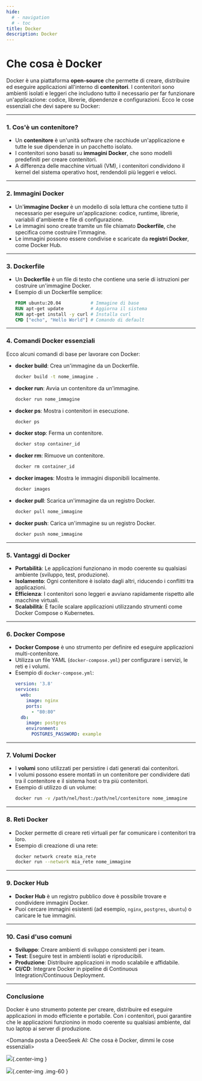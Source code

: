 ```yaml
---
hide:
  # - navigation
  # - toc
title: Docker
description: Docker
---
```


# Che cosa è Docker

Docker è una piattaforma **open-source** che permette di creare, distribuire ed eseguire applicazioni all'interno di **contenitori**. I contenitori sono ambienti isolati e leggeri che includono tutto il necessario per far funzionare un'applicazione: codice, librerie, dipendenze e configurazioni. Ecco le cose essenziali che devi sapere su Docker:

---

### **1. Cos'è un contenitore?**
- Un **contenitore** è un'unità software che racchiude un'applicazione e tutte le sue dipendenze in un pacchetto isolato.
- I contenitori sono basati su **immagini Docker**, che sono modelli predefiniti per creare contenitori.
- A differenza delle macchine virtuali (VM), i contenitori condividono il kernel del sistema operativo host, rendendoli più leggeri e veloci.

---

### **2. Immagini Docker**
- Un'**immagine Docker** è un modello di sola lettura che contiene tutto il necessario per eseguire un'applicazione: codice, runtime, librerie, variabili d'ambiente e file di configurazione.
- Le immagini sono create tramite un file chiamato **Dockerfile**, che specifica come costruire l'immagine.
- Le immagini possono essere condivise e scaricate da **registri Docker**, come Docker Hub.

---

### **3. Dockerfile**
- Un **Dockerfile** è un file di testo che contiene una serie di istruzioni per costruire un'immagine Docker.
- Esempio di un Dockerfile semplice:
  ```Dockerfile
  FROM ubuntu:20.04           # Immagine di base
  RUN apt-get update          # Aggiorna il sistema
  RUN apt-get install -y curl # Installa curl
  CMD ["echo", "Hello World"] # Comando di default
  ```

---

### **4. Comandi Docker essenziali**
Ecco alcuni comandi di base per lavorare con Docker:

- **docker build**: Crea un'immagine da un Dockerfile.
  ```bash
  docker build -t nome_immagine .
  ```

- **docker run**: Avvia un contenitore da un'immagine.
  ```bash
  docker run nome_immagine
  ```

- **docker ps**: Mostra i contenitori in esecuzione.
  ```bash
  docker ps
  ```

- **docker stop**: Ferma un contenitore.
  ```bash
  docker stop container_id
  ```

- **docker rm**: Rimuove un contenitore.
  ```bash
  docker rm container_id
  ```

- **docker images**: Mostra le immagini disponibili localmente.
  ```bash
  docker images
  ```

- **docker pull**: Scarica un'immagine da un registro Docker.
  ```bash
  docker pull nome_immagine
  ```

- **docker push**: Carica un'immagine su un registro Docker.
  ```bash
  docker push nome_immagine
  ```

---

### **5. Vantaggi di Docker**
- **Portabilità**: Le applicazioni funzionano in modo coerente su qualsiasi ambiente (sviluppo, test, produzione).
- **Isolamento**: Ogni contenitore è isolato dagli altri, riducendo i conflitti tra applicazioni.
- **Efficienza**: I contenitori sono leggeri e avviano rapidamente rispetto alle macchine virtuali.
- **Scalabilità**: È facile scalare applicazioni utilizzando strumenti come Docker Compose o Kubernetes.

---

### **6. Docker Compose**
- **Docker Compose** è uno strumento per definire ed eseguire applicazioni multi-contenitore.
- Utilizza un file YAML (`docker-compose.yml`) per configurare i servizi, le reti e i volumi.
- Esempio di `docker-compose.yml`:
  ```yaml
  version: '3.8'
  services:
    web:
      image: nginx
      ports:
        - "80:80"
    db:
      image: postgres
      environment:
        POSTGRES_PASSWORD: example
  ```

---

### **7. Volumi Docker**
- I **volumi** sono utilizzati per persistire i dati generati dai contenitori.
- I volumi possono essere montati in un contenitore per condividere dati tra il contenitore e il sistema host o tra più contenitori.
- Esempio di utilizzo di un volume:
  ```bash
  docker run -v /path/nel/host:/path/nel/contenitore nome_immagine
  ```

---

### **8. Reti Docker**
- Docker permette di creare reti virtuali per far comunicare i contenitori tra loro.
- Esempio di creazione di una rete:
  ```bash
  docker network create mia_rete
  docker run --network mia_rete nome_immagine
  ```

---

### **9. Docker Hub**
- **Docker Hub** è un registro pubblico dove è possibile trovare e condividere immagini Docker.
- Puoi cercare immagini esistenti (ad esempio, `nginx`, `postgres`, `ubuntu`) o caricare le tue immagini.

---

### **10. Casi d'uso comuni**
- **Sviluppo**: Creare ambienti di sviluppo consistenti per i team.
- **Test**: Eseguire test in ambienti isolati e riproducibili.
- **Produzione**: Distribuire applicazioni in modo scalabile e affidabile.
- **CI/CD**: Integrare Docker in pipeline di Continuous Integration/Continuous Deployment.

---

### **Conclusione**
Docker è uno strumento potente per creare, distribuire ed eseguire applicazioni in modo efficiente e portabile. Con i contenitori, puoi garantire che le applicazioni funzionino in modo coerente su qualsiasi ambiente, dal tuo laptop ai server di produzione.

<Domanda posta a DeeoSeek AI: Che cosa è Docker, dimmi le cose essenziali>

![](../../imgs/02_dati_input/img02.png){.center-img }

![](../../imgs/02_dati_input/sez225dissLotto1.png){.center-img .img-60 }

